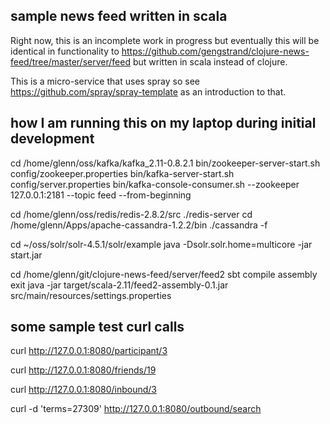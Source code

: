 ## sample news feed written in scala

Right now, this is an incomplete work in progress but eventually this will be 
identical in functionality to https://github.com/gengstrand/clojure-news-feed/tree/master/server/feed but written in scala instead of clojure.

This is a micro-service that uses spray so see https://github.com/spray/spray-template as an introduction to that.

## how I am running this on my laptop during initial development

cd /home/glenn/oss/kafka/kafka_2.11-0.8.2.1
bin/zookeeper-server-start.sh config/zookeeper.properties
bin/kafka-server-start.sh config/server.properties
bin/kafka-console-consumer.sh --zookeeper 127.0.0.1:2181 --topic feed --from-beginning

cd /home/glenn/oss/redis/redis-2.8.2/src
./redis-server
cd /home/glenn/Apps/apache-cassandra-1.2.2/bin
./cassandra -f

cd ~/oss/solr/solr-4.5.1/solr/example
java -Dsolr.solr.home=multicore -jar start.jar

cd /home/glenn/git/clojure-news-feed/server/feed2
sbt
compile
assembly
exit
java -jar target/scala-2.11/feed2-assembly-0.1.jar src/main/resources/settings.properties

## some sample test curl calls

curl http://127.0.0.1:8080/participant/3

curl http://127.0.0.1:8080/friends/19

curl http://127.0.0.1:8080/inbound/3

curl -d 'terms=27309' http://127.0.0.1:8080/outbound/search


